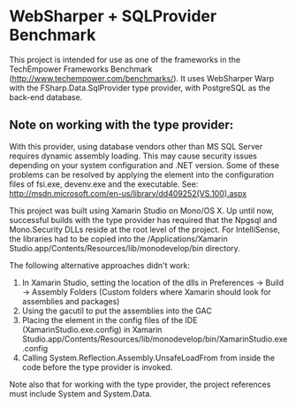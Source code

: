 ﻿# WebSharper + SQLProvider Benchmark

This project is intended for use as one of the frameworks in the TechEmpower Frameworks
Benchmark (http://www.techempower.com/benchmarks/). It uses WebSharper Warp with the
FSharp.Data.SqlProvider type provider, with PostgreSQL as the back-end database.

## Note on working with the type provider: 
With this provider, using database vendors other than MS SQL Server requires dynamic assembly 
loading. This may cause security issues depending on your system configuration and .NET version. 
Some of these problems can be resolved by applying the <loadFromRemoteSources> element into the 
configuration files of fsi.exe, devenv.exe and the executable. See: 
http://msdn.microsoft.com/en-us/library/dd409252(VS.100).aspx

This project was built using Xamarin Studio on Mono/OS X. Up until now, successful builds with the 
type provider has required that the Npgsql and Mono.Security DLLs reside at the root level of
the project. For IntelliSense, the libraries had to be copied into the
/Applications/Xamarin Studio.app/Contents/Resources/lib/monodevelop/bin directory.

The following alternative approaches didn't work:
1. In Xamarin Studio, setting the location of the dlls in Preferences -> Build -> Assembly Folders (Custom folders where Xamarin should look for assemblies and packages)
2. Using the gacutil to put the assemblies into the GAC
3. Placing the <loadFromRemoteSources> element in the config files of the IDE (XamarinStudio.exe.config) in Xamarin Studio.app/Contents/Resources/lib/monodevelop/bin/XamarinStudio.exe.config
4. Calling System.Reflection.Assembly.UnsafeLoadFrom from inside the code before the type provider is invoked.

Note also that for working with the type provider, the project references must include System and System.Data.
